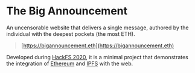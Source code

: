 # The Big Announcement

An uncensorable website that delivers a single message,
authored by the individual with the deepest pockets
(the most ETH).

> [https://bigannouncement.eth](https://bigannouncement.eth)

Developed during [HackFS 2020],
it is a minimal project that demonstrates
the integration of [Ethereum] and [IPFS] with the web.

[HackFS 2020]: https://hackfs.com/
[Ethereum]: https://ethereum.org/
[IPFS]: https://ipfs.io/
